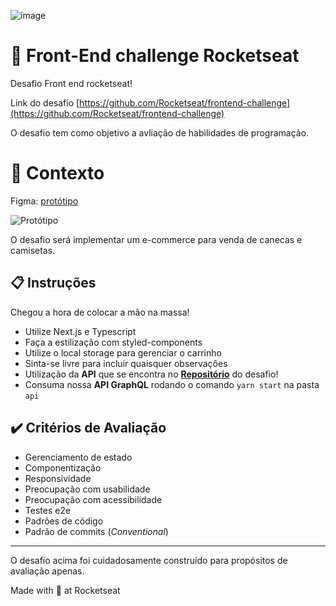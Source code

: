 ![image](https://user-images.githubusercontent.com/40845824/121069742-3accdb00-c7a4-11eb-87d0-3dc47e433762.png)


# 🚀 Front-End challenge Rocketseat

Desafio Front end rocketseat!

Link do desafio [https://github.com/Rocketseat/frontend-challenge](https://github.com/Rocketseat/frontend-challenge)

O desafio tem como objetivo a avliação de habilidades de programação.

# 🧠 Contexto
Figma: [protótipo](https://www.figma.com/file/rET9F2CeUEJdiVN7JRu993/E-commerce---capputeeno?node-id=680%3A6449)

![Protótipo](https://storage.googleapis.com/xesque-dev/challenge-images/prototipo.png?42)

O desafio será implementar um e-commerce para venda de canecas e camisetas.

## 📋 Instruções

Chegou a hora de colocar a mão na massa!

- Utilize Next.js e Typescript
- Faça a estilização com styled-components
- Utilize o local storage para gerenciar o carrinho
- Sinta-se livre para incluir quaisquer observações
- Utilização da  **API** que se encontra no **[Repositório](https://github.com/Rocketseat/frontend-challenge)** do desafio!
- Consuma nossa **API GraphQL** rodando o comando `yarn start` na pasta `api`

## ✔️ Critérios de Avaliação

- Gerenciamento de estado
- Componentização
- Responsividade
- Preocupação com usabilidade
- Preocupação com acessibilidade
- Testes e2e
- Padrões de código
- Padrão de commits (_Conventional_)
---

O desafio acima foi cuidadosamente construído para propósitos de avaliação apenas.

Made with 💜 at Rocketseat

